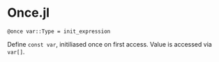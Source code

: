 # Once.jl


```
@once var::Type = init_expression
```

Define `const var`, initiliased once on first access. Value is accessed via `var[]`.

